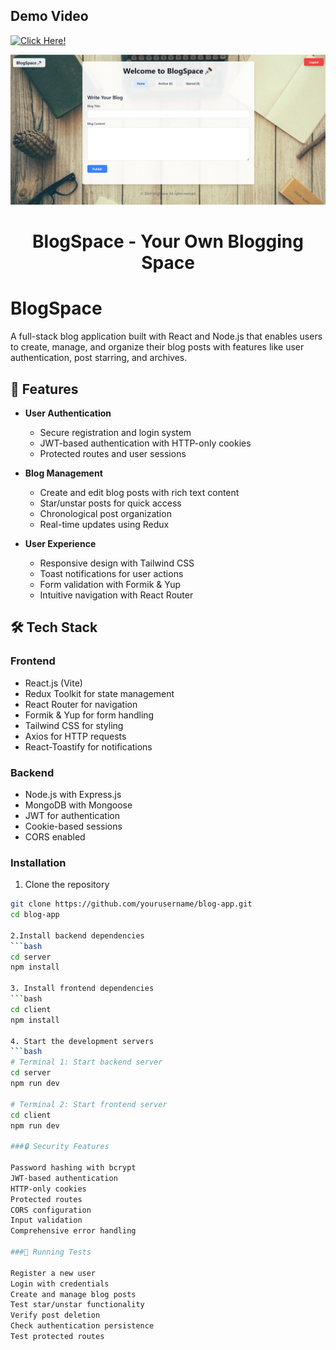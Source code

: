 ## Demo Video
[![Click Here!](<img src="BlogSpace.png" alt="BlogSpace-homeScreen"/>)](https://youtu.be/Qnf-2ye-4OQ)

<p align="center">
    <img src="BlogSpace.png" alt="BlogSpace-homeScreen"/>
</p>

<h1 align="center">
  BlogSpace - Your Own Blogging Space
</h1>


# BlogSpace
A full-stack blog application built with React and Node.js that enables users to create, manage, and organize their blog posts with features like user authentication, post starring, and archives.

## 🚀 Features

- **User Authentication**
  - Secure registration and login system
  - JWT-based authentication with HTTP-only cookies
  - Protected routes and user sessions

- **Blog Management**
  - Create and edit blog posts with rich text content
  - Star/unstar posts for quick access
  - Chronological post organization
  - Real-time updates using Redux

- **User Experience**
  - Responsive design with Tailwind CSS
  - Toast notifications for user actions
  - Form validation with Formik & Yup
  - Intuitive navigation with React Router

## 🛠️ Tech Stack

### Frontend
- React.js (Vite)
- Redux Toolkit for state management
- React Router for navigation
- Formik & Yup for form handling
- Tailwind CSS for styling
- Axios for HTTP requests
- React-Toastify for notifications

### Backend
- Node.js with Express.js
- MongoDB with Mongoose
- JWT for authentication
- Cookie-based sessions
- CORS enabled

### Installation

1. Clone the repository
```bash
git clone https://github.com/yourusername/blog-app.git
cd blog-app

2.Install backend dependencies
```bash
cd server
npm install

3. Install frontend dependencies
```bash
cd client
npm install

4. Start the development servers
```bash
# Terminal 1: Start backend server
cd server
npm run dev

# Terminal 2: Start frontend server
cd client
npm run dev

###🔒 Security Features

Password hashing with bcrypt
JWT-based authentication
HTTP-only cookies
Protected routes
CORS configuration
Input validation
Comprehensive error handling

###🧪 Running Tests

Register a new user
Login with credentials
Create and manage blog posts
Test star/unstar functionality
Verify post deletion
Check authentication persistence
Test protected routes
